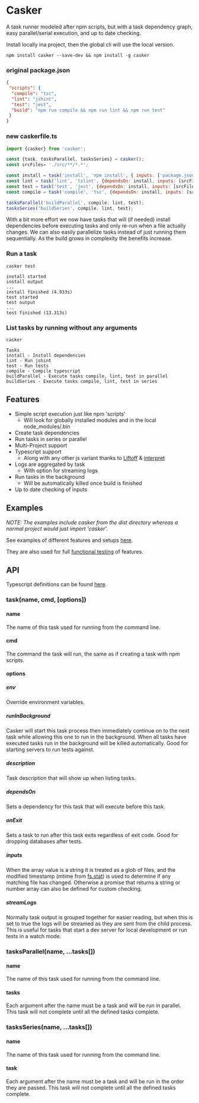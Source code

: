 # Casker

A task runner modeled after npm scripts, but with a task dependency graph, easy parallel/serial execution, and up to date checking.

Install locally ina project, then the global cli will use the local version.
```
npm install casker --save-dev && npm install -g casker
```

### original package.json
```json
{
 "scripts": {
  "compile": "tsc",
  "lint": "jshint",
  "test": "jest",
  "build": "npm run compile && npm run lint && npm run test"
 }
}
```

### new caskerfile.ts
```javascript
import {casker} from 'casker';

const {task, tasksParallel, tasksSeries} = casker();
const srcFiles= './src/**/*.*';

const install = task('install', 'npm install', { inputs: ['package.json', 'yarn.lock'], description: 'Install dependencies' });
const lint = task('lint', 'tslint', {dependsOn: install, inputs: [srcFiles, './tslintconfig.json'], description: 'Run linter' });
const test = task('test', 'jest', {dependsOn: install, inputs: [srcFiles, './jest.config.json'], description: 'Run tests' });
const compile = task('compile', 'tsc', {dependsOn: install, inputs: [srcFiles, './tsconfig.json'], description: 'Compile typescript' });

tasksParallel('buildParallel', compile, lint, test);
tasksSeries('buildSeries', compile, lint, test);
```

With a bit more effort we now have tasks that will (if needed) install dependencies before executing tasks and only re-run when a file actually changes. 
We can also easily parallelize tasks instead of just running them sequentially. As the build grows in complexity the benefits increase.

### Run a task

```
casker test

install started
install output
...
install finished (4.933s)
test started
test output
...
test finished (13.313s)
```

### List tasks by running without any arguments

```
casker

Tasks
install - Install dependencies
lint - Run jshint
test - Run tests
compile - Compile typescript
buildParallel - Execute tasks compile, lint, test in parallel
buildSeries - Execute tasks compile, lint, test in series
```

## Features

- Simple script execution just like npm 'scripts'
  - Will look for globally installed modules and in the local node_modules/.bin  
- Create task dependencies
- Run tasks in series or parallel
- Multi-Project support
- Typescript support
  - Along with any other js variant thanks to [Liftoff](https://www.npmjs.com/package/liftoff) & [interpret](https://www.npmjs.com/package/interpret)
- Logs are aggregated by task 
  - With option for streaming logs
- Run tasks in the background
  - Will be automatically killed once build is finished
- Up to date checking of inputs

## Examples

*NOTE: The examples include casker from the dist directory whereas a normal project would just import 'casker'.*

See examples of different features and setups [here](examples). 

They are also used for full [functional testing](tests) of features.

## API

Typescript definitions can be found [here](./src/casker.ts#L8).

### task(name, cmd, [options])

#### name

The name of this task used for running from the command line.

#### cmd

The command the task will run, the same as if creating a task with npm scripts.

#### options

##### env
Override environment variables.

##### runInBackground
Casker will start this task process then immediately continue on to the next task 
while allowing this one to run in the background. When all tasks have executed 
tasks run in the background will be killed automatically. Good for starting servers 
to run tests against. 

##### description
Task description that will show up when listing tasks.

##### dependsOn
Sets a dependency for this task that will execute before this task.

##### onExit
Sets a task to run after this task exits regardless of exit code. 
Good for dropping databases after tests.

##### inputs
When the array value is a string it is treated as a glob of files, and the modified timestamp (mtime 
from [fs.stat](https://nodejs.org/api/fs.html#fs_stat_time_values)) is used to determine if any matching file has changed. 
Otherwise a promise that returns a string or number array can also be defined for custom checking.

##### streamLogs
Normally task output is grouped together for easier reading, but when this is set to true 
the logs will be streamed as they are sent from the child process. This is useful for tasks that 
start a dev server for local development or run tests in a watch mode.

### tasksParallel(name, ...tasks[])

#### name

The name of this task used for running from the command line.

#### tasks

Each argument after the name must be a task and will be run in parallel. 
This task will not complete until all the defined tasks complete.

### tasksSeries(name, ...tasks[])

#### name

The name of this task used for running from the command line.

#### task

Each argument after the name must be a task and will be run in the order they are passed. 
This task will not complete until all the defined tasks complete.
